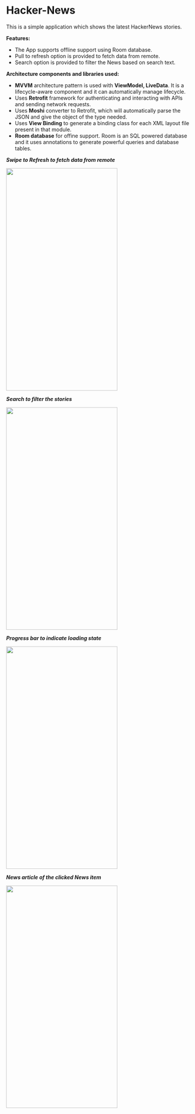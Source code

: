 # Hacker-News

This is a simple application which shows the latest HackerNews stories.

**Features:**
* The App supports offline support using Room database. 
* Pull to refresh option is provided to fetch data from remote.
* Search option is provided to filter the News based on search text. 

**Architecture components and libraries used:**
* **MVVM** architecture pattern is used with **ViewModel, LiveData**. It is a lifecycle-aware component and it can automatically manage lifecycle. 
* Uses **Retrofit** framework for authenticating and interacting with APIs and sending network requests.
* Uses **Moshi** converter to Retrofit, which will automatically parse the JSON and give the object of the type needed.
* Uses **View Binding** to generate a binding class for each XML layout file present in that module.
* **Room database** for offine support. Room is an SQL powered database and it uses annotations to generate powerful queries and database tables.



***Swipe to Refresh to fetch data from remote***

<img src="https://user-images.githubusercontent.com/59041442/205419099-b4612095-8151-4bcc-9c8c-6c04b35770b3.png" width="300" height="600">



***Search to filter the stories***

<img src="https://user-images.githubusercontent.com/59041442/205419761-987df4cd-3ea1-429e-8a29-503b9e3b37b9.png" width="300" height="600">




***Progress bar to indicate loading state***

<img src="https://user-images.githubusercontent.com/59041442/205419828-0d1d1356-bed4-4e57-9287-a3fae71eecc4.png" width="300" height="600">




***News article of the clicked News item***

<img src="https://user-images.githubusercontent.com/59041442/205419873-3570c9f5-ad8e-4ec8-88b2-74858eb3c381.png" width="300" height="600">





